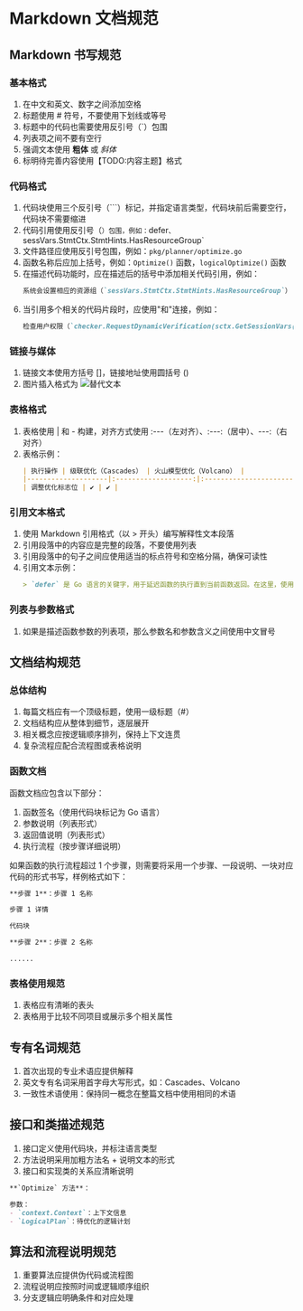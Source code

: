 # Markdown 文档规范

## Markdown 书写规范

### 基本格式
1. 在中文和英文、数字之间添加空格
2. 标题使用 # 符号，不要使用下划线或等号
3. 标题中的代码也需要使用反引号（`）包围
4. 列表项之间不要有空行
5. 强调文本使用 **粗体** 或 *斜体*
6. 标明待完善内容使用【TODO:内容主题】格式

### 代码格式
1. 代码块使用三个反引号（```）标记，并指定语言类型，代码块前后需要空行，代码块不需要缩进
2. 代码引用使用反引号（`）包围，例如：`defer`、`sessVars.StmtCtx.StmtHints.HasResourceGroup`
3. 文件路径应使用反引号包围，例如：`pkg/planner/optimize.go`
4. 函数名称后应加上括号，例如：`Optimize()` 函数，`logicalOptimize()` 函数
5. 在描述代码功能时，应在描述后的括号中添加相关代码引用，例如：
   ```markdown
   系统会设置相应的资源组（`sessVars.StmtCtx.StmtHints.HasResourceGroup`）
   ```
6. 当引用多个相关的代码片段时，应使用"和"连接，例如：
   ```markdown
   检查用户权限（`checker.RequestDynamicVerification(sctx.GetSessionVars().ActiveRoles, "RESOURCE_GROUP_ADMIN", false)` 和 `checker.RequestDynamicVerification(sctx.GetSessionVars().ActiveRoles, "RESOURCE_GROUP_USER", false)`）
   ```

### 链接与媒体
1. 链接文本使用方括号 []，链接地址使用圆括号 ()
2. 图片插入格式为 ![替代文本](图片地址)

### 表格格式
1. 表格使用 | 和 - 构建，对齐方式使用 :---（左对齐）、:---:（居中）、---:（右对齐）
2. 表格示例：
   ```markdown
   | 执行操作 | 级联优化（Cascades） | 火山模型优化（Volcano） |
   |--------------------|:-------------------:|:----------------------:|
   | 调整优化标志位 | ✔ | ✔ |
   ```

### 引用文本格式
1. 使用 Markdown 引用格式（以 > 开头）编写解释性文本段落
2. 引用段落中的内容应是完整的段落，不要使用列表
3. 引用段落中的句子之间应使用适当的标点符号和空格分隔，确保可读性
4. 引用文本示例：
   ```markdown
   > `defer` 是 Go 语言的关键字，用于延迟函数的执行直到当前函数返回。在这里，使用 `defer` 函数确保资源组设置在函数返回前执行，从而保证无论 `Optimize` 函数如何返回（正常返回或发生错误），defer 块中的代码都会被执行。这确保了资源组的设置在整个优化过程结束后才应用，避免中间状态影响优化过程。
   ```

### 列表与参数格式
1. 如果是描述函数参数的列表项，那么参数名和参数含义之间使用中文冒号

## 文档结构规范

### 总体结构

1. 每篇文档应有一个顶级标题，使用一级标题（#）
2. 文档结构应从整体到细节，逐层展开
3. 相关概念应按逻辑顺序排列，保持上下文连贯
4. 复杂流程应配合流程图或表格说明

### 函数文档

函数文档应包含以下部分：

1. 函数签名（使用代码块标记为 Go 语言）
2. 参数说明（列表形式）
3. 返回值说明（列表形式）
4. 执行流程（按步骤详细说明）

如果函数的执行流程超过 1 个步骤，则需要将采用一个步骤、一段说明、一块对应代码的形式书写，样例格式如下：

```markdown
**步骤 1**：步骤 1 名称

步骤 1 详情

代码块

**步骤 2**：步骤 2 名称

......
```

### 表格使用规范

1. 表格应有清晰的表头
2. 表格用于比较不同项目或展示多个相关属性

## 专有名词规范

1. 首次出现的专业术语应提供解释
2. 英文专有名词采用首字母大写形式，如：Cascades、Volcano
3. 一致性术语使用：保持同一概念在整篇文档中使用相同的术语

## 接口和类描述规范

1. 接口定义使用代码块，并标注语言类型
2. 方法说明采用加粗方法名 + 说明文本的形式
3. 接口和实现类的关系应清晰说明

```markdown
**`Optimize` 方法**：

参数：
- `context.Context`：上下文信息
- `LogicalPlan`：待优化的逻辑计划
```

## 算法和流程说明规范

1. 重要算法应提供伪代码或流程图
2. 流程说明应按照时间或逻辑顺序组织
3. 分支逻辑应明确条件和对应处理
